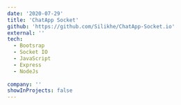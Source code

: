 ```yaml
---
date: '2020-07-29'
title: 'ChatApp Socket'
github: 'https://github.com/Silikhe/ChatApp-Socket.io'
external: ''
tech:
  - Bootsrap
  - Socket IO
  - JavaScript
  - Express
  - NodeJs
  
company: ''
showInProjects: false
---
```


